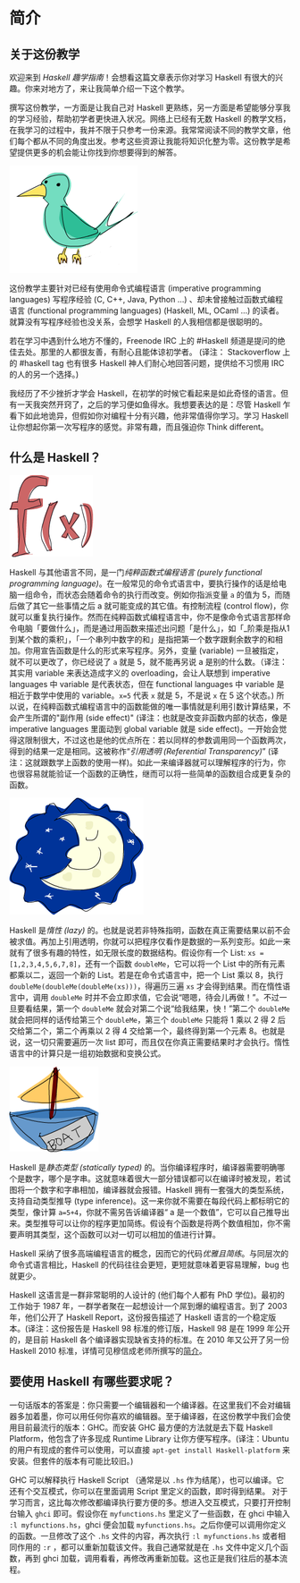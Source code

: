# 简介

## 关于这份教学

欢迎来到 *Haskell 趣学指南*！会想看这篇文章表示你对学习 Haskell 有很大的兴趣。你来对地方了，来让我简单介绍一下这个教学。

撰写这份教学，一方面是让我自己对 Haskell 更熟练，另一方面是希望能够分享我的学习经验，帮助初学者更快进入状况。网络上已经有无数 Haskell 的教学文档，在我学习的过程中，我并不限于只参考一份来源。我常常阅读不同的教学文章，他们每个都从不同的角度出发。参考这些资源让我能将知识化整为零。这份教学是希望提供更多的机会能让你找到你想要得到的解答。

![](bird.png)

这份教学主要针对已经有使用命令式编程语言 (imperative programming languages) 写程序经验 (C, C++, Java, Python …) 、却未曾接触过函数式编程语言 (functional programming languages) (Haskell, ML, OCaml …) 的读者。就算没有写程序经验也没关系，会想学 Haskell 的人我相信都是很聪明的。

若在学习中遇到什么地方不懂的，Freenode IRC 上的 #Haskell 频道是提问的绝佳去处。那里的人都很友善，有耐心且能体谅初学者。
(译注： Stackoverflow 上的 #haskell tag 也有很多 Haskell 神人们耐心地回答问题，提供给不习惯用 IRC 的人的另一个选择。)

我经历了不少挫折才学会 Haskell，在初学的时候它看起来是如此奇怪的语言。但有一天我突然开窍了，之后的学习便如鱼得水。我想要表达的是：尽管 Haskell 乍看下如此地诡异，但假如你对编程十分有兴趣，他非常值得你学习。学习 Haskell 让你想起你第一次写程序的感觉。非常有趣，而且强迫你 Think different。

## 什么是 Haskell？

![](fx.png)

Haskell 与其他语言不同，是一门*纯粹函数式编程语言 (purely functional programming language)*。在一般常见的命令式语言中，要执行操作的话是给电脑一组命令，而状态会随着命令的执行而改变。例如你指派变量 ``a`` 的值为 5，而随后做了其它一些事情之后 a 就可能变成的其它值。有控制流程 (control flow)，你就可以重复执行操作。然而在纯粹函数式编程语言中，你不是像命令式语言那样命令电脑「要做什么」，而是通过用函数来描述出问题「是什么」，如「_阶乘是指从1到某个数的乘积」，「一个串列中数字的和」是指把第一个数字跟剩余数字的和相加。你用宣告函数是什么的形式来写程序。另外，变量 (variable) 一旦被指定，就不可以更改了，你已经说了 ``a`` 就是 5，就不能再另说 a 是别的什么数。（译注：其实用 variable 来表达造成字义的 overloading，会让人联想到 imperative languages 中 variable 是代表状态，但在 functional languages 中 variable 是相近于数学中使用的 variable。``x=5`` 代表 ``x`` 就是 5，不是说 ``x`` 在 5 这个状态。) 所以说，在纯粹函数式编程语言中的函数能做的唯一事情就是利用引数计算结果，不会产生所谓的"副作用 (side effect)" (译注：也就是改变非函数内部的状态，像是 imperative languages 里面动到 global variable 就是 side effect)。一开始会觉得这限制很大，不过这也是他的优点所在：若以同样的参数调用同一个函数两次，得到的结果一定是相同。这被称作“_引用透明 (Referential Transparency)_” (译注：这就跟数学上函数的使用一样)。如此一来编译器就可以理解程序的行为，你也很容易就能验证一个函数的正确性，继而可以将一些简单的函数组合成更复杂的函数。

![](lazy.png)

Haskell 是*惰性 (lazy)* 的。也就是说若非特殊指明，函数在真正需要结果以前不会被求值。再加上引用透明，你就可以把程序仅看作是数据的一系列变形。如此一来就有了很多有趣的特性，如无限长度的数据结构。假设你有一个 List: ``xs = [1,2,3,4,5,6,7,8]``，还有一个函数 ``doubleMe``，它可以将一个 List 中的所有元素都乘以二，返回一个新的 List。若是在命令式语言中，把一个 List 乘以 8，执行 ``doubleMe(doubleMe(doubleMe(xs)))``，得遍历三遍 ``xs`` 才会得到结果。而在惰性语言中，调用 ``doubleMe`` 时并不会立即求值，它会说“嗯嗯，待会儿再做！”。不过一旦要看结果，第一个 ``doubleMe`` 就会对第二个说“给我结果，快！”第二个 ``doubleMe`` 就会把同样的话传给第三个 ``doubleMe``，第三个 ``doubleMe`` 只能将 1 乘以 2 得 2 后交给第二个，第二个再乘以 2 得 4 交给第一个，最终得到第一个元素 8。也就是说，这一切只需要遍历一次 list 即可，而且仅在你真正需要结果时才会执行。惰性语言中的计算只是一组初始数据和变换公式。

![](boat.png)

Haskell 是*静态类型 (statically typed)* 的。当你编译程序时，编译器需要明确哪个是数字，哪个是字串。这就意味着很大一部分错误都可以在编译时被发现，若试图将一个数字和字串相加，编译器就会报错。Haskell 拥有一套强大的类型系统，支持自动类型推导 (type inference)。这一来你就不需要在每段代码上都标明它的类型，像计算 ``a=5+4``，你就不需另告诉编译器“ a 是一个数值”，它可以自己推导出来。类型推导可以让你的程序更加简练。假设有个函数是将两个数值相加，你不需要声明其类型，这个函数可以对一切可以相加的值进行计算。

Haskell 采纳了很多高端编程语言的概念，因而它的代码*优雅且简练*。与同层次的命令式语言相比，Haskell 的代码往往会更短，更短就意味着更容易理解，bug 也就更少。

Haskell 这语言是一群非常聪明的人设计的 (他们每个人都有 PhD 学位)。最初的工作始于 1987 年，一群学者聚在一起想设计一个屌到爆的编程语言。到了 2003 年，他们公开了 Haskell Report，这份报告描述了 Haskell 语言的一个稳定版本。(译注：这份报告是 Haskell 98 标准的修订版，Haskell 98 是在 1999 年公开的，是目前 Haskell 各个编译器实现缺省支持的标准。在 2010 年又公开了另一份 Haskell 2010 标准，详情可见穆信成老师所撰写的[简介](http://www.iis.sinica.edu.tw/~scm/ncs/2010/07/haskell-2010-report/)。

##  要使用 Haskell 有哪些要求呢？

一句话版本的答案是：你只需要一个编辑器和一个编译器。在这里我们不会对编辑器多加着墨，你可以用任何你喜欢的编辑器。至于编译器，在这份教学中我们会使用目前最流行的版本：GHC。而安装 GHC 最方便的方法就是去下载 Haskell Platform，他包含了许多现成 Runtime Library 让你方便写程序。(译注：Ubuntu 的用户有现成的套件可以使用，可以直接 ``apt-get install Haskell-platform`` 来安装。但套件的版本有可能比较旧。)

GHC 可以解释执行 Haskell Script （通常是以 ``.hs`` 作为结尾），也可以编译。它还有个交互模式，你可以在里面调用 Script 里定义的函数，即时得到结果。 对于学习而言，这比每次修改都编译执行要方便的多。想进入交互模式，只要打开控制台输入 ``ghci`` 即可。假设你在 ``myfunctions.hs`` 里定义了一些函数，在 ghci 中输入 ``:l myfunctions.hs``，ghci 便会加载 ``myfunctions.hs``。之后你便可以调用你定义的函数。一旦修改了这个 ``.hs`` 文件的内容，再次执行 ``:l myfunctions.hs`` 或者相同作用的 ``:r`` ，都可以重新加载该文件。我自己通常就是在 ``.hs`` 文件中定义几个函数，再到 ghci 加载，调用看看，再修改再重新加载。这也正是我们往后的基本流程。

